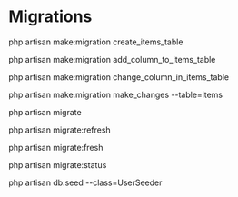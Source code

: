 # Migrations
php artisan make:migration create_items_table

php artisan make:migration add_column_to_items_table

php artisan make:migration change_column_in_items_table

php artisan make:migration make_changes --table=items

<!-- Run new migrations -->
php artisan migrate

<!-- Rolling back and re-migrate -->
php artisan migrate:refresh

<!-- Drop all tables and re-migrate -->
php artisan migrate:fresh

<!-- Check Migration Status -->
php artisan migrate:status

<!-- Fake data -->
 php artisan db:seed --class=UserSeeder